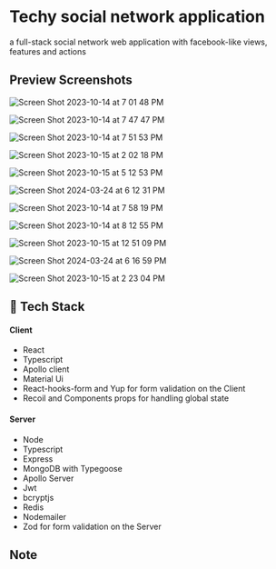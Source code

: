 # Techy social network application

a full-stack social network web application
with facebook-like views, features and actions

## Preview Screenshots

![Screen Shot 2023-10-14 at 7 01 48 PM](https://github.com/sbvkrishna/low-level-design/assets/108362048/af475675-be8d-46e3-b25d-70591471579f)

![Screen Shot 2023-10-14 at 7 47 47 PM](https://github.com/sbvkrishna/low-level-design/assets/108362048/f7744eeb-7d72-4e6e-a2bc-7af8a27db40f)

![Screen Shot 2023-10-14 at 7 51 53 PM](https://github.com/sbvkrishna/low-level-design/assets/108362048/ade69349-587d-4477-b2a2-95fb3451403e)

![Screen Shot 2023-10-15 at 2 02 18 PM](https://github.com/sbvkrishna/low-level-design/assets/108362048/fe99eb94-4de7-441d-87ae-a14bd772e38b)

![Screen Shot 2023-10-15 at 5 12 53 PM](https://github.com/SashiDo/content-moderation-application/assets/108362048/2f773d46-570d-4fc6-815d-f68cef356ba7)

![Screen Shot 2024-03-24 at 6 12 31 PM](https://github.com/iamshiv007/NextJS-Portfolio/assets/108362048/07dcfcbe-ddcf-4446-b39e-240fe0a6ab4e)

![Screen Shot 2023-10-14 at 7 58 19 PM](https://github.com/sbvkrishna/low-level-design/assets/108362048/0c588776-e950-47d0-b9a4-8f59d238ff3f)

![Screen Shot 2023-10-14 at 8 12 55 PM](https://github.com/sbvkrishna/low-level-design/assets/108362048/f350bc9e-5ff7-4eae-977e-b57d230fcedc)

![Screen Shot 2023-10-15 at 12 51 09 PM](https://github.com/sbvkrishna/low-level-design/assets/108362048/fe70c47e-3695-485a-a689-b93440bceb85)

![Screen Shot 2024-03-24 at 6 16 59 PM](https://github.com/iamshiv007/NextJS-Portfolio/assets/108362048/ac1931af-11e4-48bb-830d-b5a3e2806791)

![Screen Shot 2023-10-15 at 2 23 04 PM](https://github.com/sbvkrishna/low-level-design/assets/108362048/16b67404-d789-41db-a4c7-fa63124927d2)

## 🚀 Tech Stack

#### Client

- React
- Typescript
- Apollo client
- Material Ui
- React-hooks-form and Yup for form validation on the Client
- Recoil and Components props for handling global state

#### Server

- Node
- Typescript
- Express
- MongoDB with Typegoose
- Apollo Server
- Jwt
- bcryptjs
- Redis
- Nodemailer
- Zod for form validation on the Server

## Note
